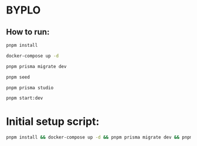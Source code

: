 # BYPLO

## How to run:

```bash
pnpm install

docker-compose up -d

pnpm prisma migrate dev

pnpm seed

pnpm prisma studio

pnpm start:dev
```

# Initial setup script:


```bash
pnpm install && docker-compose up -d && pnpm prisma migrate dev && pnpm seed && pnpm prisma studio && pnpm start:dev
```
